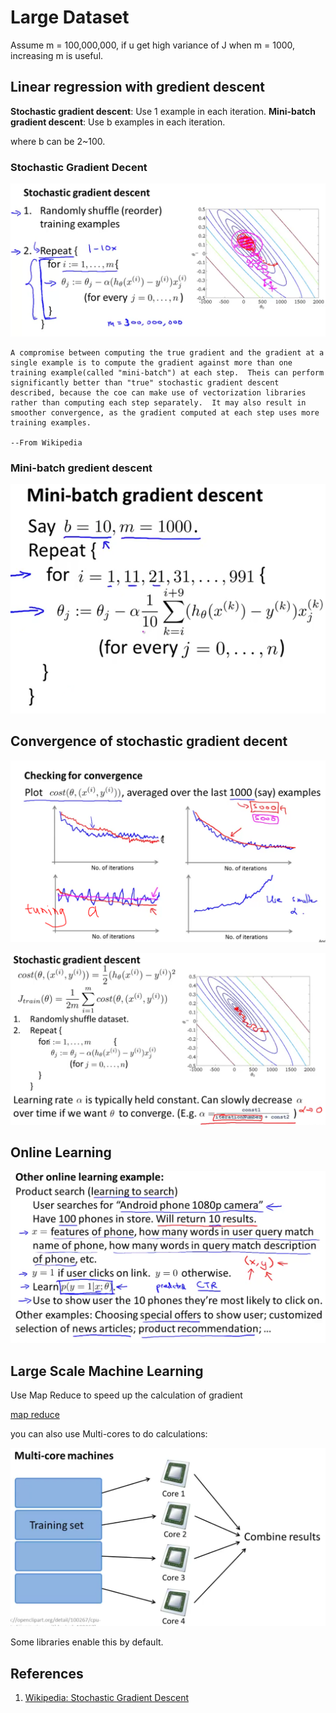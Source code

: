 # Large Dataset

Assume m = 100,000,000, if u get high variance of J when m = 1000, increasing m is useful.

## Linear regression with gredient descent

**Stochastic gradient descent**: Use 1 example in each iteration.
**Mini-batch gradient descent**: Use b examples in each iteration.

where b can be 2~100.

### Stochastic Gradient Decent

![Stochastic gradient descent](images/stochastic_gradient_descent.png)

```{plain}
A compromise between computing the true gradient and the gradient at a single example is to compute the gradient against more than one training example(called "mini-batch") at each step.  Theis can perform significantly better than "true" stochastic gradient descent described, because the coe can make use of vectorization libraries rather than computing each step separately.  It may also result in smoother convergence, as the gradient computed at each step uses more training examples.

--From Wikipedia
```

### Mini-batch gredient descent

![Mini-batch gradient descent](images/mini_batch_gradient_descent.png)

## Convergence of stochastic gradient decent

![Convergence](images/stochastic_gradient_convergence.png)

![How to do stochastic gradient descent](images/stochastic_gradient_descent_workflow.png)

## Online Learning

![Online learning](images/online_learning.png)

## Large Scale Machine Learning

Use Map Reduce to speed up the calculation of gradient

[map reduce](images/map_reduce_gradient_descent_calculation.png)

you can also use Multi-cores to do calculations:

![multi core](images/multi_core.png)

Some libraries enable this by default.

## References

1. [Wikipedia: Stochastic Gradient Descent](https://en.wikipedia.org/wiki/Stochastic_gradient_descent, "gradient")
